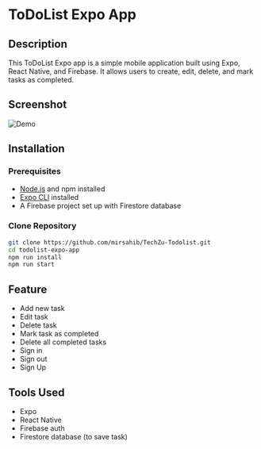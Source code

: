 # ToDoList Expo App

## Description

This ToDoList Expo app is a simple mobile application built using Expo, React Native, and Firebase. It allows users to create, edit, delete, and mark tasks as completed.

## Screenshot

<!-- https://youtu.be/KGLV8HjZMT4 -->

![Demo](https://github.com/mirsahib/TechZu-Todolist/blob/master/screenshot/demo.gif)

## Installation

### Prerequisites

- [Node.js](https://nodejs.org/) and npm installed
- [Expo CLI](https://docs.expo.dev/get-started/installation/) installed
- A Firebase project set up with Firestore database

### Clone Repository

```bash
git clone https://github.com/mirsahib/TechZu-Todolist.git
cd todolist-expo-app
npm run install
npm run start
```

## Feature

- Add new task
- Edit task
- Delete task
- Mark task as completed
- Delete all completed tasks
- Sign in
- Sign out
- Sign Up

## Tools Used

- Expo
- React Native
- Firebase auth
- Firestore database (to save task)
